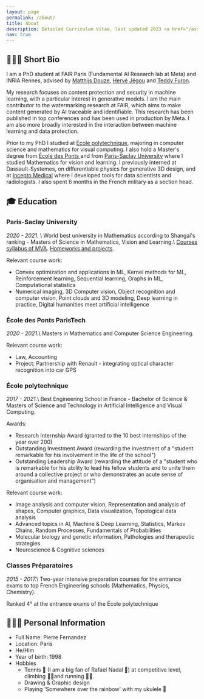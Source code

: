 ```yaml
---
layout: page
permalink: /about/
title: About
description: Detailed Curriculum Vitae, last updated 2023 <a href="/assets/pdf/cv.pdf"><i class="fas fa-download"></i></a>
nav: true
---
```



## 👨🏼‍💻 Short Bio

I am a PhD student at FAIR Paris (Fundamental AI Research lab at Meta) and INRIA Rennes, advised by [Matthijs Douze](https://scholar.google.fr/citations?user=0eFZtREAAAAJ&hl=fr), [Hervé Jégou](https://scholar.google.fr/citations?user=1lcY2z4AAAAJ&hl=fr) and [Teddy Furon](https://scholar.google.fr/citations?user=aLUbWzAAAAAJ&hl=fr). 

My research focuses on content protection and security in machine learning, with a particular interest in generative models. I am the main contributor to the watermarking research at FAIR, which aims to make content generated by AI traceable and identifiable. This research has been published in top conferences and has been used in production by Meta. I am also more broadly interested in the interaction between machine learning and data protection.

Prior to my PhD I studied at [École polytechnique](https://www.polytechnique.edu/en), majoring in computer science and mathematics for visual computing. I also hold a Master's degree from [École des Ponts ](https://www.ecoledesponts.fr/en) and from [Paris-Saclay University](https://www.universite-paris-saclay.fr/en) where I studied Mathematics for vision and learning. I previously interned at Dassault-Systemes, on differentiable physics for generative 3D design, and at [Incepto Medical](https://incepto-medical.com/en) where I developed tools for data scientists and radiologists. I also spent 6 months in the French military as a section head.

## 🎓 Education

### Paris-Saclay University
*2020 - 2021.* \\
World best university in Mathematics according to Shangai's ranking - Masters of Science in Mathematics, Vision and Learning.\\
[Courses syllabus of MVA](https://www.master-mva.com/). [Homeworks and projects](https://gitfront.io/r/pierrefdz/c3dad52f5fc405e4e2e1327bb71c085bd24f6121/MVA-2021/).

Relevant course work:
- Convex optimization and applications in ML, Kernel methods for ML, Reinforcement learning, Sequential learning, Graphs in ML, Computational statistics
- Numerical imaging, 3D Computer vision, Object recognition and computer vision, Point clouds and 3D modeling, Deep learning in practice, Digital humanities meet artificial intelligence

### École des Ponts ParisTech
*2020 - 2021.*\\
Masters in Mathematics and Computer Science Engineering. 

Relevant course work:
- Law, Accounting
- Project: Partnership with Renault - integrating optical character recognition into car GPS

### École polytechnique 
*2017 - 2021.*\\
Best Engineering School in France - Bachelor of Science & Masters of Science and Technology in Artificial Intelligence and Visual Computing.

Awards:
- Research Internship Award (granted to the 10 best internships of the year over 200)
- Outstanding Investment Award (rewarding the investment of a "student remarkable for his involvement in the life of the school")
- Outstanding Leadership Award (rewarding the attitude of a "student who is remarkable for his ability to lead his fellow students and to unite them around a collective project or who demonstrates an acute sense of organisation and management")  

Relevant course work:
- Image analysis and computer vision, Representation and analysis of shapes, Computer graphics, Data visualization, Topological data analysis
- Advanced topics in AI, Machine & Deep Learning, Statistics, Markov Chains, Random Processes, Fundamentals of Probabilities
- Molecular biology and genetic information, Pathologies and therapeutic strategies
- Neuroscience & Cognitive sciences

### Classes Préparatoires
*2015 - 2017.*\\
Two-year intensive preparation courses for the entrance exams to top French Engineering schools (Mathematics, Physics, Chemistry).  

Ranked 4° at the entrance exams of the École polytechnique



## 🙋🏼‍♂️ Personal Information

- Full Name: Pierre Fernandez
- Location: Paris
- He/Him
- Year of birth: 1998 
- Hobbies
    - Tennis 🎾 (I am a big fan of Rafael Nadal 🐂) at competitive level, climbing 🧗‍♂️and running 🏃🏼.
    - Drawing & Graphic design 
    - Playing 'Somewhere over the rainbow' with my ukulele 🎵
